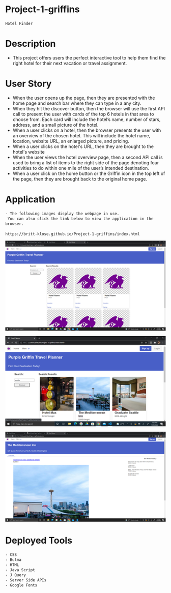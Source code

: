 # Project-1-griffins
    Hotel Finder

# Description
- This project offers users the perfect interactive tool to help them find the right hotel for their next vacation or travel assignment. 

# User Story
- When the user opens up the page, then they are presented with the home page and search bar where they can type in a any city.
- When they hit the discover button, then the browser will use the first API call to present the user with cards of the top 6 hotels in that area to choose from. Each card will include the hotel’s name, number of stars, address, and a small picture of the hotel. 
- When a user clicks on a hotel, then the browser presents the user with an overview of the chosen hotel. This will include the hotel name, location, website URL, an enlarged picture, and pricing.
- When a user clicks on the hotel's URL, then they are brought to the hotel's website
- When the user views the hotel overview page, then a second API call is used to bring a list of items to the right side of the page denoting four activities to do within one mile of the user’s intended destination. 
- When a user click on the home button or the Griffin icon in the top left of the page, then they are brought back to the original home page. 



# Application
    - The following images display the webpage in use.
     You can also click the link below to view the application in the browser. 

    https://britt-klose.github.io/Project-1-griffins/index.html 

![Alt text](./Images/homepage.png)
 
![alt text](./Images/Searching.png)

![alt text](/Images/Overview.png)


# Deployed Tools
    - CSS
    - Bulma
    - HTML
    - Java Script
    - J Query
    - Server Side APIs
    - Google Fonts


